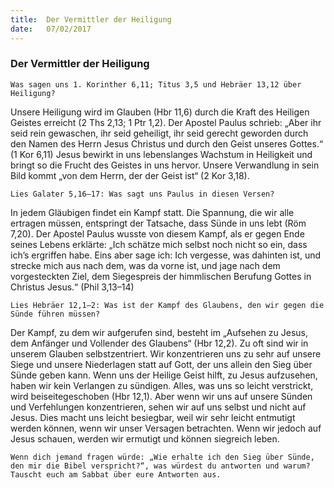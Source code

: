 ```yaml
---
title:  Der Vermittler der Heiligung
date:   07/02/2017
---
```


### Der Vermittler der Heiligung 

`Was sagen uns 1. Korinther 6,11; Titus 3,5 und Hebräer 13,12 über Heiligung?` 

Unsere Heiligung wird im Glauben (Hbr 11,6) durch die Kraft des Heiligen Geistes erreicht (2 Ths 2,13; 1 Ptr 1,2). Der Apostel Paulus schrieb: „Aber ihr seid rein gewaschen, ihr seid geheiligt, ihr seid gerecht geworden durch den Namen des Herrn Jesus Christus und durch den Geist unseres Gottes.“ (1 Kor 6,11) Jesus bewirkt in uns lebenslanges Wachstum in Heiligkeit und bringt so die Frucht des Geistes in uns hervor. Unsere Verwandlung in sein Bild kommt „von dem Herrn, der der Geist ist“ (2 Kor 3,18). 

`Lies Galater 5,16–17: Was sagt uns Paulus in diesen Versen?` 

In jedem Gläubigen findet ein Kampf statt. Die Spannung, die wir alle ertragen müssen, entspringt der Tatsache, dass Sünde in uns lebt (Röm 7,20). Der Apostel Paulus wusste von diesem Kampf, als er gegen Ende seines Lebens erklärte: „Ich schätze mich selbst noch nicht so ein, dass ich’s ergriffen habe. Eins aber sage ich: Ich vergesse, was dahinten ist, und strecke mich aus nach dem, was da vorne ist, und jage nach dem vorgesteckten Ziel, dem Siegespreis der himmlischen Berufung Gottes in Christus Jesus.“ (Phil 3,13–14) 

`Lies Hebräer 12,1–2: Was ist der Kampf des Glaubens, den wir gegen die Sünde führen müssen?` 

Der Kampf, zu dem wir aufgerufen sind, besteht im „Aufsehen zu Jesus, dem Anfänger und Vollender des Glaubens“ (Hbr 12,2). Zu oft sind wir in unserem Glauben selbstzentriert. Wir konzentrieren uns zu sehr auf unsere Siege und unsere Niederlagen statt auf Gott, der uns allein den Sieg über Sünde geben kann. Wenn uns der Heilige Geist hilft, zu Jesus aufzusehen, haben wir kein Verlangen zu sündigen. Alles, was uns so leicht verstrickt, wird beiseitegeschoben (Hbr 12,1). Aber wenn wir uns auf unsere Sünden und Verfehlungen konzentrieren, sehen wir auf uns selbst und nicht auf Jesus. Dies macht uns leicht besiegbar, weil wir sehr leicht entmutigt werden können, wenn wir unser Versagen betrachten. Wenn wir jedoch auf Jesus schauen, werden wir ermutigt und können siegreich leben. 

`Wenn dich jemand fragen würde: „Wie erhalte ich den Sieg über Sünde, den mir die Bibel verspricht?“, was würdest du antworten und warum? Tauscht euch am Sabbat über eure Antworten aus.` 
